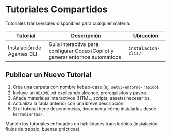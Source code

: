 # Tutoriales Compartidos

Tutoriales transversales disponibles para cualquier materia.

| Tutorial | Descripción | Ubicación |
|----------|-------------|-----------|
| Instalación de Agentes CLI | Guía interactiva para configurar Codex/Copilot y generar entornos automáticos | `instalacion-clis/` |

## Publicar un Nuevo Tutorial

1. Crea una carpeta con nombre kebab-case (ej. `setup-entorno-rapido`).
2. Incluye un `README.md` explicando alcance, prerequisitos y pasos.
3. Añade materiales interactivos (HTML, scripts, assets) necesarios.
4. Actualiza la tabla anterior con una breve descripción.
5. Si el tutorial tiene dependencias, documenta cómo instalarlas desde `herramientas/`.

Mantén los tutoriales enfocados en habilidades transferibles (instalación, flujos de trabajo, buenas prácticas).
